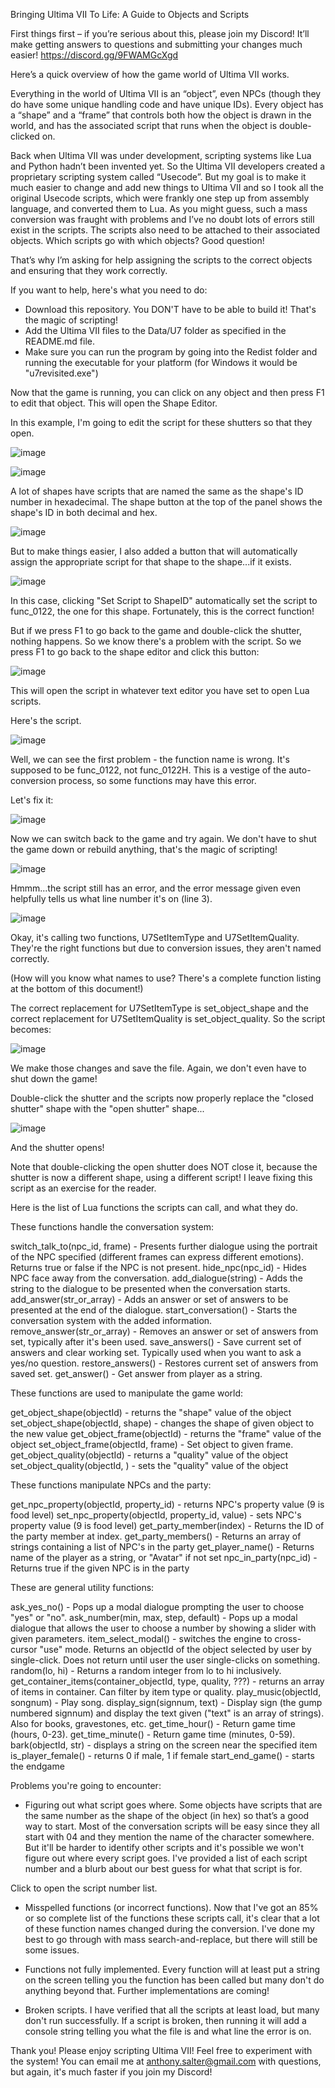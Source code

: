 Bringing Ultima VII To Life: A Guide to Objects and Scripts

First things first – if you’re serious about this, please join my Discord!  It’ll make getting answers to questions and submitting your changes much easier!  https://discord.gg/9FWAMGcXgd

Here’s a quick overview of how the game world of Ultima VII works.

Everything in the world of Ultima VII is an “object”, even NPCs (though they do have some unique handling code and have unique IDs).  Every object has a “shape” and a “frame” that controls both how the object is drawn in the world, and has the associated script that runs when the object is double-clicked on.

Back when Ultima VII was under development, scripting systems like Lua and Python hadn’t been invented yet.  So the Ultima VII developers created a proprietary scripting system called “Usecode”.  But my goal is to make it much easier to change and add new things to Ultima VII and so I took all the original Usecode scripts, which were frankly one step up from assembly language, and converted them to Lua.  As you might guess, such a mass conversion was fraught with problems and I’ve no doubt lots of errors still exist in the scripts.  The scripts also need to be attached to their associated objects.  Which scripts go with which objects?  Good question!

That’s why I’m asking for help assigning the scripts to the correct objects and ensuring that they work correctly.

If you want to help, here's what you need to do:

*  Download this repository.  You DON'T have to be able to build it!  That's the magic of scripting!
*  Add the Ultima VII files to the Data/U7 folder as specified in the README.md file.
*  Make sure you can run the program by going into the Redist folder and running the executable for your platform (for Windows it would be "u7revisited.exe")

Now that the game is running, you can click on any object and then press F1 to edit that object.  This will open the Shape Editor.

In this example, I'm going to edit the script for these shutters so that they open.

![image](https://github.com/user-attachments/assets/a3a87836-8959-4a13-a320-fec1cb412456)


![image](https://github.com/user-attachments/assets/38a5967e-82c5-4dce-9dab-652a363fb861)

A lot of shapes have scripts that are named the same as the shape's ID number in hexadecimal.  The shape button at the top of the panel shows the shape's ID in both decimal and hex.

![image](https://github.com/user-attachments/assets/519162b1-8902-4e72-bfad-14f2cd438fa0)

But to make things easier, I also added a button that will automatically assign the appropriate script for that shape to the shape...if it exists.

![image](https://github.com/user-attachments/assets/63b51e3f-f30d-4cab-a65a-25714c314aed)

In this case, clicking "Set Script to ShapeID" automatically set the script to func_0122, the one for this shape.  Fortunately, this is the correct function!

But if we press F1 to go back to the game and double-click the shutter, nothing happens.  So we know there's a problem with the script.  So we press F1 to go back to the shape editor and click this button:

![image](https://github.com/user-attachments/assets/69fc7321-d146-4b1d-b721-773d171f85ae)

This will open the script in whatever text editor you have set to open Lua scripts.

Here's the script.

![image](https://github.com/user-attachments/assets/7e9cb29c-8023-4442-99cd-423a7f47f708)

Well, we can see the first problem - the function name is wrong.  It's supposed to be func_0122, not func_0122H.  This is a vestige of the auto-conversion process, so some functions may have this error.

Let's fix it:

![image](https://github.com/user-attachments/assets/8f52ad2b-aed7-4723-bca8-f99299410243)

Now we can switch back to the game and try again.  We don't have to shut the game down or rebuild anything, that's the magic of scripting!

![image](https://github.com/user-attachments/assets/d8ba4d38-c528-4d17-9b09-b328991ddadc)


Hmmm...the script still has an error, and the error message given even helpfully tells us what line number it's on (line 3).

![image](https://github.com/user-attachments/assets/a41ef10f-a7db-4dc2-93e4-dd3f78d40d86)

Okay, it's calling two functions, U7SetItemType and U7SetItemQuality.  They're the right functions but due to conversion issues, they aren't named correctly.

(How will you know what names to use?  There's a complete function listing at the bottom of this document!)

The correct replacement for U7SetItemType is set_object_shape and the correct replacement for U7SetItemQuality is set_object_quality.  So the script becomes:

![image](https://github.com/user-attachments/assets/ab2c5aba-ffab-4521-bb7f-023639f34f39)

We make those changes and save the file.  Again, we don't even have to shut down the game!

Double-click the shutter and the scripts now properly replace the "closed shutter" shape with the "open shutter" shape...

![image](https://github.com/user-attachments/assets/6314d6ae-0f22-4561-908c-53fe114a42b0)

And the shutter opens!

Note that double-clicking the open shutter does NOT close it, because the shutter is now a different shape, using a different script!  I leave fixing this script as an exercise for the reader.

Here is the list of Lua functions the scripts can call, and what they do.

These functions handle the conversation system:

switch_talk_to(npc_id, frame) - Presents further dialogue using the portrait of the NPC specified (different frames can express different emotions). Returns true or false if the NPC is not present.
hide_npc(npc_id) - Hides NPC face away from the conversation.
add_dialogue(string) - Adds the string to the dialogue to be presented when the conversation starts.
add_answer(str_or_array) - Adds an answer or set of answers to be presented at the end of the dialogue.
start_conversation() - Starts the conversation system with the added information.
remove_answer(str_or_array) - Removes an answer or set of answers from set, typically after it's been used.
save_answers() - Save current set of answers and clear working set.  Typically used when you want to ask a yes/no question.
restore_answers() - Restores current set of answers from saved set.
get_answer() - Get answer from player as a string.

These functions are used to manipulate the game world:

get_object_shape(objectId) - returns the "shape" value of the object
set_object_shape(objectId, shape) - changes the shape of given object to the new value
get_object_frame(objectId) - returns the "frame" value of the object
set_object_frame(objectId, frame) - Set object to given frame.
get_object_quality(objectId) - returns a "quality" value of the object
set_object_quality(objectId, ) - sets the "quality" value of the object

These functions manipulate NPCs and the party:

get_npc_property(objectId, property_id) - returns NPC's property value (9 is food level)
set_npc_property(objectId, property_id, value) - sets NPC's property value (9 is food level)
get_party_member(index) - Returns the ID of the party member at index.
get_party_members() - Returns an array of strings containing a list of NPC's in the party
get_player_name() - Returns name of the player as a string, or "Avatar" if not set
npc_in_party(npc_id) - Returns true if the given NPC is in the party

These are general utility functions:

ask_yes_no() - Pops up a modal dialogue prompting the user to choose "yes" or "no".
ask_number(min, max, step, default) - Pops up a modal dialogue that allows the user to choose a number by showing a slider with given parameters.
item_select_modal() - switches the engine to cross-cursor "use" mode. Returns an objectId of the object selected by user by single-click. Does not return until user the user single-clicks on something.
random(lo, hi) - Returns a random integer from lo to hi inclusively.
get_container_items(container_objectId, type, quality, ???) - returns an array of items in container.  Can filter by item type or quality.
play_music(objectId, songnum) - Play song.
display_sign(signnum, text) - Display sign (the gump numbered signnum) and display the text given ("text" is an array of strings).  Also for books, gravestones, etc.
get_time_hour() - Return game time (hours, 0-23).
get_time_minute() - Return game time (minutes, 0-59).
bark(objectId, str) - displays a string on the screen near the specified item
is_player_female() - returns 0 if male, 1 if female
start_end_game() - starts the endgame

Problems you're going to encounter:

*  Figuring out what script goes where.  Some objects have scripts that are the same number as the shape of the object (in hex) so that’s a good way to start.  Most of the conversation scripts will be easy since they all start with 04 and they mention the name of the character somewhere.  But it'll be harder to identify other scripts and it's possible we won't figure out where every script goes.  I've provided a list of each script number and a blurb about our best guess for what that script is for.

Click to open the script number list.

*  Misspelled functions (or incorrect functions).  Now that I've got an 85% or so complete list of the functions these scripts call, it's clear that a lot of these function names changed during the conversion.  I've done my best to go through with mass search-and-replace, but there will still be some issues.

*  Functions not fully implemented. Every function will at least put a string on the screen telling you the function has been called but many don't do anything beyond that.  Further implementations are coming!

*  Broken scripts.  I have verified that all the scripts at least load, but many don't run successfully.  If a script is broken, then running it will add a console string telling you what the file is and what line the error is on.

Thank you!  Please enjoy scripting Ultima VII!  Feel free to experiment with the system!  You can email me at anthony.salter@gmail.com with questions, but again, it's much faster if you join my Discord!
